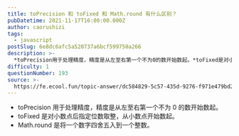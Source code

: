 ```yaml
---
title: toPrecision 和 toFixed 和 Math.round 有什么区别？
pubDatetime: 2021-11-17T16:00:00.000Z
author: caorushizi
tags:
  - javascript
postSlug: 6e8dc6afc5a520737a6bcf599750a266
description: >-
  *toPrecision用于处理精度，精度是从左至右第一个不为0的数开始数起。*toFixed是对小数点后指定位数取整，从小数点开始数起。*Math.round是将一个数字四舍五入到一个整数。
difficulty: 1
questionNumber: 193
source: >-
  https://fe.ecool.fun/topic-answer/dc584829-5c57-435d-9276-f971e479bd29?orderBy=updateTime&order=desc&tagId=10
---
```


- toPrecision 用于处理精度，精度是从左至右第一个不为 0 的数开始数起。
- toFixed 是对小数点后指定位数取整，从小数点开始数起。
- Math.round 是将一个数字四舍五入到一个整数。
